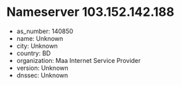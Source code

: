 # Nameserver 103.152.142.188

* as_number: 140850
* name: Unknown
* city: Unknown
* country: BD
* organization: Maa Internet Service Provider
* version: Unknown
* dnssec: Unknown
